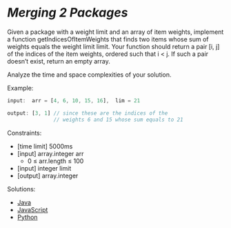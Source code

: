 _Merging 2 Packages_
====================

Given a package with a weight limit and an array of item weights, implement a function getIndicesOfItemWeights that finds two items whose sum of weights equals the weight limit limit. Your function should return a pair [i, j] of the indices of the item weights, ordered such that i < j. If such a pair doesn’t exist, return an empty array.

Analyze the time and space complexities of your solution.

Example:

```javascript
input:  arr = [4, 6, 10, 15, 16],  lim = 21

output: [3, 1] // since these are the indices of the
               // weights 6 and 15 whose sum equals to 21
```

Constraints:
- [time limit] 5000ms
- [input] array.integer arr
  - 0 ≤ arr.length ≤ 100
- [input] integer limit
- [output] array.integer

Solutions:
- [Java](https://github.com/kywbaek/pramp_questions/blob/master/questions/merging-2-packages/solution.java)
- [JavaScript](https://github.com/kywbaek/pramp_questions/blob/master/questions/merging-2-packages/solution.js)
- [Python](https://github.com/kywbaek/pramp_questions/blob/master/questions/merging-2-packages/solution.py)

